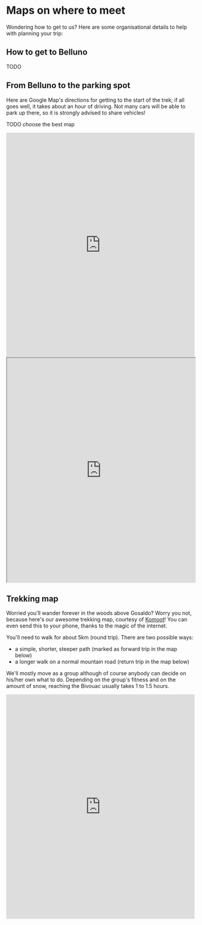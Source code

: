 # Maps on where to meet
Wondering how to get to us? Here are some organisational details to help with planning your trip:

## How to get to Belluno
TODO

## From Belluno to the parking spot
Here are Google Map's directions for getting to the start of the trek; if all goes well, it takes about an hour of driving. Not many cars will be able to park up there, so it is strongly advised to share vehicles!

TODO choose the best map

<iframe src="https://www.google.com/maps/embed?pb=!1m26!1m12!1m3!1d176791.8827635176!2d11.930181865362899!3d46.18313230007569!2m3!1f0!2f0!3f0!3m2!1i1024!2i768!4f13.1!4m11!3e0!4m5!1s0x477907af7f6f0507%3A0xeecf16d4e5212cbe!2sStazione%20di%20Belluno%2C%2032100%20Belluno%20BL!3m2!1d46.141429599999995!2d12.209919699999999!4m3!3m2!1d46.2170011!2d11.9273239!5e0!3m2!1sit!2sit!4v1570789516987!5m2!1sit!2sit&z=7" width="100%" height="600" frameborder="0" style="border:0;" allowfullscreen=""></iframe>

<iframe src="https://www.google.com/maps/d/u/0/embed?mid=1L4QMF90G6f9P3XUTF-BxAJImoeocQmp7&z=11" width="100%" height="600"></iframe>

## Trekking map
Worried you'll wander forever in the woods above Gosaldo? Worry you not, because here's our awesome trekking map, courtesy of [Komoot](https://www.komoot.com/tour/98511283)! You can even send this to your phone, thanks to the magic of the internet.

You'll need to walk for about 5km (round trip). There are two possible ways:

- a simple, shorter, steeper path (marked as forward trip in the map below)
- a longer walk on a normal mountain road (return trip in the map below)

We'll mostly move as a group although of course anybody can decide on his/her own what to do. Depending on the group's fitness and on the amount of snow, reaching the Bivouac usually takes 1 to 1.5 hours.

<iframe src="https://www.komoot.com/tour/98511283/embed?profile=1" width="100%" height="600" frameborder="0" scrolling="no"></iframe>
